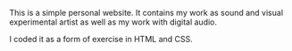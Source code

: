 This is a simple personal website.
It contains my work as sound and visual experimental artist as well as my work with digital audio.

I coded it as a form of exercise in HTML and CSS.
